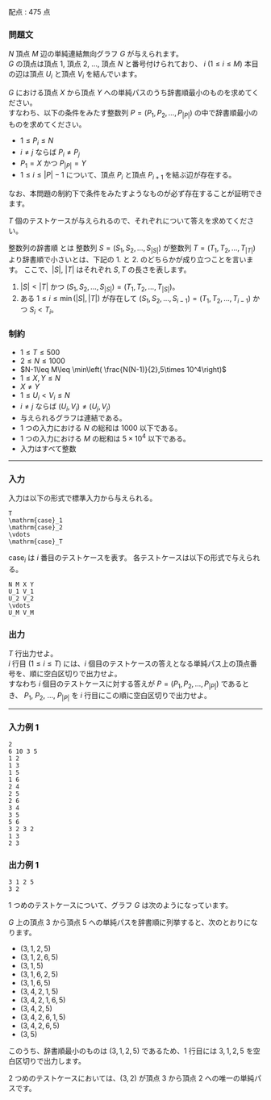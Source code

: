 配点 : $475$ 点

### 問題文

$N$ 頂点 $M$ 辺の単純連結無向グラフ $G$ が与えられます。  
$G$ の頂点は頂点 $1$, 頂点 $2$, $\ldots$, 頂点 $N$ と番号付けられており、 $i$ $(1\leq i\leq M)$ 本目の辺は頂点 $U_i$ と頂点 $V_i$ を結んでいます。

$G$ における頂点 $X$ から頂点 $Y$ への単純パスのうち辞書順最小のものを求めてください。  
すなわち、以下の条件をみたす整数列 $P=(P_1,P_2,\ldots,P_{\lvert P\rvert})$ の中で辞書順最小のものを求めてください。

  * $1\leq P_i\leq N$
  * $i\neq j$ ならば $P_i\neq P_j$
  * $P_1=X$ かつ $P_{\lvert P\rvert}=Y$
  * $1\leq i\leq \lvert P\rvert-1$ について、頂点 $P_i$ と頂点 $P_{i+1}$ を結ぶ辺が存在する。



なお、本問題の制約下で条件をみたすようなものが必ず存在することが証明できます。

$T$ 個のテストケースが与えられるので、それぞれについて答えを求めてください。

整数列の辞書順 とは 整数列 $S=(S_1,S_2,\ldots,S_{\lvert S\rvert})$ が整数列 $T=(T_1,T_2,\ldots,T_{\lvert T\rvert})$ より辞書順で小さいとは、下記の 1. と 2. のどちらかが成り立つことを言います。 ここで、$\lvert S\rvert$, $\lvert T\rvert$ はそれぞれ $S,T$ の長さを表します。 

  1. $\lvert S\rvert<\lvert T\rvert$ かつ $(S_1,S_2,\ldots,S_{\lvert S\rvert})=(T_1,T_2,\ldots,T_{\lvert S\rvert})$。
  2. ある $1\leq i\leq \min(\lvert S\rvert,\lvert T\rvert)$ が存在して $(S_1,S_2,\ldots,S_{i-1})=(T_1,T_2,\ldots,T_{i-1})$ かつ $S_i< T_i$。 



### 制約

  * $1\leq T\leq 500$
  * $2\leq N\leq 1000$
  * $N-1\leq M\leq \min\left( \frac{N(N-1)}{2},5\times 10^4\right)$
  * $1\leq X,Y \leq N$
  * $X\neq Y$
  * $1\leq U_i<V_i \leq N$
  * $i\neq j$ ならば $(U_i,V_i)\neq (U_j,V_j)$
  * 与えられるグラフは連結である。
  * $1$ つの入力における $N$ の総和は $1000$ 以下である。
  * $1$ つの入力における $M$ の総和は $5\times 10^4$ 以下である。
  * 入力はすべて整数



* * *

### 入力

入力は以下の形式で標準入力から与えられる。
    
    
    T
    \mathrm{case}_1
    \mathrm{case}_2
    \vdots
    \mathrm{case}_T

$\mathrm{case}_i$ は $i$ 番目のテストケースを表す。 各テストケースは以下の形式で与えられる。
    
    
    N M X Y 
    U_1 V_1
    U_2 V_2
    \vdots
    U_M V_M

### 出力

$T$ 行出力せよ。  
$i$ 行目 $(1\leq i\leq T)$ には、$i$ 個目のテストケースの答えとなる単純パス上の頂点番号を、順に空白区切りで出力せよ。  
すなわち $i$ 個目のテストケースに対する答えが $P=(P_1,P_2,\ldots,P_{\lvert P\rvert})$ であるとき、 $P_1$, $P_2$, $\ldots$, $P_{\lvert P\rvert}$ を $i$ 行目にこの順に空白区切りで出力せよ。

* * *

### 入力例 1
    
    
    2
    6 10 3 5
    1 2
    1 3
    1 5
    1 6
    2 4
    2 5
    2 6
    3 4
    3 5
    5 6
    3 2 3 2
    1 3
    2 3

### 出力例 1
    
    
    3 1 2 5
    3 2

$1$ つめのテストケースについて、グラフ $G$ は次のようになっています。

$G$ 上の頂点 $3$ から頂点 $5$ への単純パスを辞書順に列挙すると、次のとおりになります。

  * $(3,1,2,5)$
  * $(3,1,2,6,5)$
  * $(3,1,5)$
  * $(3,1,6,2,5)$
  * $(3,1,6,5)$
  * $(3,4,2,1,5)$
  * $(3,4,2,1,6,5)$
  * $(3,4,2,5)$
  * $(3,4,2,6,1,5)$
  * $(3,4,2,6,5)$
  * $(3,5)$



このうち、辞書順最小のものは $(3,1,2,5)$ であるため、$1$ 行目には $3,1,2,5$ を空白区切りで出力します。

$2$ つめのテストケースにおいては、$(3,2)$ が頂点 $3$ から頂点 $2$ への唯一の単純パスです。